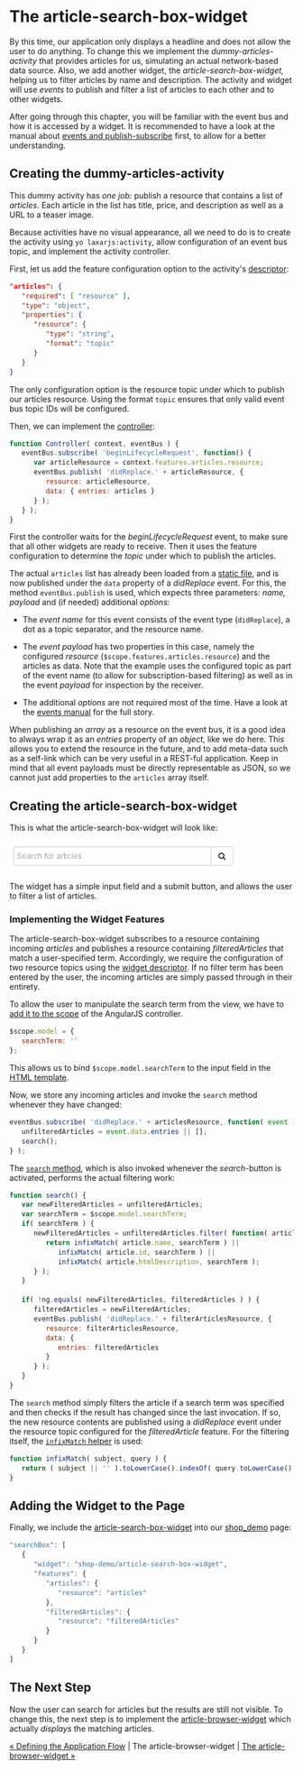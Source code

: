 # The article-search-box-widget

By this time, our application only displays a headline and does not allow the user to do anything.
To change this we implement the _dummy-articles-activity_ that provides articles for us, simulating an actual network-based data source.
Also, we add another widget, the  _article-search-box-widget,_ helping us to filter articles by name and description.
The activity and widget will use *events* to publish and filter a list of articles to each other and to other widgets.

After going through this chapter, you will be familiar with the event bus and how it is accessed by a widget.
It is recommended to have a look at the manual about [events and publish-subscribe](https://github.com/LaxarJS/laxar/blob/master/docs/manuals/events.md#events-and-publish-subscribe) first, to allow for a better understanding.


## Creating the dummy-articles-activity

This dummy activity has _one job:_ publish a resource that contains a list of _articles_.
Each article in the list has title, price, and description as well as a URL to a teaser image.

Because activities have no visual appearance, all we need to do is to create the activity using `yo laxarjs:activity`, allow configuration of an event bus topic, and implement the activity controller.

First, let us add the feature configuration option to the activity's [descriptor](../../includes/widgets/shop-demo/dummy-articles-activity/widget.json#L16-26):

```json
"articles": {
   "required": [ "resource" ],
   "type": "object",
   "properties": {
      "resource": {
         "type": "string",
         "format": "topic"
      }
   }
}
```

The only configuration option is the resource topic under which to publish our articles resource.
Using the format `topic` ensures that only valid event bus topic IDs will be configured.


Then, we can implement the [controller](../../includes/widgets/shop-demo/dummy-articles-activity/dummy-articles-activity.js#L13-23):

```javascript
function Controller( context, eventBus ) {
   eventBus.subscribe( 'beginLifecycleRequest', function() {
      var articleResource = context.features.articles.resource;
      eventBus.publish( 'didReplace.' + articleResource, {
         resource: articleResource,
         data: { entries: articles }
      } );
   } );
}
```

First the controller waits for the _beginLifecycleRequest_ event, to make sure that all other widgets are ready to receive.
Then it uses the feature configuration to determine the _topic_ under which to publish the articles.

The actual `articles` list has already been loaded from a [static file](../../includes/widgets/shop-demo/dummy-articles-activity/articles.js), and is now published under the `data` property of a _didReplace_ event.
For this, the method `eventBus.publish` is used, which expects three parameters: *name, payload* and (if needed) additional *options*:

* The _event name_ for this event consists of the event type (`didReplace`), a dot as a topic separator, and the resource name.

* The _event payload_ has two properties in this case, namely the configured *resource* (`$scope.features.articles.resource`) and the articles as data.
  Note that the example uses the configured topic as part of the event name (to allow for subscription-based filtering) as well as in the event *payload* for inspection by the receiver.

* The additional _options_ are not required most of the time.
  Have a look at the [events manual](https://github.com/LaxarJS/laxar/blob/master/docs/manuals/events.md) for the full story.

When publishing an *array* as a resource on the event bus, it is a good idea to always wrap it as an *entries* property of an *object*, like we do here.
This allows you to extend the resource in the future, and to add meta-data such as a self-link which can be very useful in a REST-ful application.
Keep in mind that all event payloads must be directly representable as JSON, so we cannot just add properties to the `articles` array itself.


## Creating the article-search-box-widget

This is what the article-search-box-widget will look like:

![article-search-box-widget](img/article_search_box_widget.png)

The widget has a simple input field and a submit button, and allows the user to filter a list of articles.


### Implementing the Widget Features

The article-search-box-widget subscribes to a resource containing incoming *articles* and publishes a resource containing *filteredArticles* that match a user-specified term.
Accordingly, we require the configuration of two resource topics using the [widget descriptor](../../includes/widgets/shop-demo/article-search-box-widget/widget.json#L16-38).
If no filter term has been entered by the user, the incoming articles are simply passed through in their entirety.

To allow the user to manipulate the search term from the view, we have to [add it to the scope](../../includes/widgets/shop-demo/article-search-box-widget/article-search-box-widget.js#L15-17) of the AngularJS controller.

```javascript
$scope.model = {
   searchTerm: ''
};
```

This allows us to bind `$scope.model.searchTerm` to the input field in the [HTML template](../../includes/widgets/shop-demo/article-search-box-widget/default.theme/article-search-box-widget.html#L7).

Now, we store any incoming articles and invoke the `search` method whenever they have changed:

```javascript
eventBus.subscribe( 'didReplace.' + articlesResource, function( event ) {
   unfilteredArticles = event.data.entries || [];
   search();
} );
```

The [`search` method](../../includes/widgets/shop-demo/article-search-box-widget/article-search-box-widget.js#L34-54), which is also invoked whenever the _search_-button is activated, performs the actual filtering work:

```javascript
function search() {
   var newFilteredArticles = unfilteredArticles;
   var searchTerm = $scope.model.searchTerm;
   if( searchTerm ) {
      newFilteredArticles = unfilteredArticles.filter( function( article ) {
         return infixMatch( article.name, searchTerm ) ||
            infixMatch( article.id, searchTerm ) ||
            infixMatch( article.htmlDescription, searchTerm );
      } );
   }

   if( !ng.equals( newFilteredArticles, filteredArticles ) ) {
      filteredArticles = newFilteredArticles;
      eventBus.publish( 'didReplace.' + filterArticlesResource, {
         resource: filterArticlesResource,
         data: {
            entries: filteredArticles
         }
      } );
   }
}
```

The `search` method simply filters the article if a search term was specified and then checks if the result has changed since the last invocation.
If so, the new resource contents are published using a *didReplace* event under the resource topic configured for the  *filteredArticle* feature.
For the filtering itself, the [`infixMatch` helper](../../includes/widgets/shop-demo/article-search-box-widget/article-search-box-widget.js#L58-60) is used:

```javascript
function infixMatch( subject, query ) {
   return ( subject || '' ).toLowerCase().indexOf( query.toLowerCase() ) !== -1;
}
```


## Adding the Widget to the Page

Finally, we include the [article-search-box-widget](../../includes/widgets/shop-demo/article-search-box-widget) into our [shop_demo](../../application/pages/shop_demo.json#L16-28) page:

```javascript
"searchBox": [
   {
      "widget": "shop-demo/article-search-box-widget",
      "features": {
         "articles": {
            "resource": "articles"
         },
         "filteredArticles": {
            "resource": "filteredArticles"
         }
      }
   }
]
```


## The Next Step

Now the user can search for articles but the results are still not visible.
To change this, the next step is to implement the [article-browser-widget](05_article_browser_widget.md) which actually *displays* the matching articles.

[« Defining the Application Flow](03_application_flow.md) | The article-browser-widget | [The article-browser-widget »](05_article_browser_widget.md)
